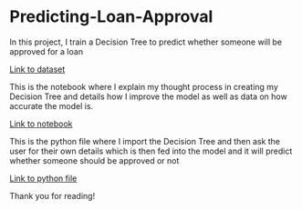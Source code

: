 # Predicting-Loan-Approval

In this project, I train a Decision Tree to predict whether someone will be approved for a loan

[Link to dataset](loan-approval\LoanApprovalPrediction.csv)

This is the notebook where I explain my thought process in creating my Decision Tree and details how I improve the model as well as data on how accurate the model is.

[Link to notebook](loan-approval\prediction_notebook.ipynb)

This is the python file where I import the Decision Tree and then ask the user for their own details which is then fed into the model and it will predict whether someone should be approved or not

[Link to python file](loan-approval\prediction.py)

Thank you for reading!